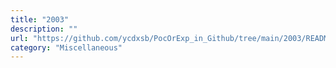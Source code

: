 ```yaml
---
title: "2003"
description: ""
url: "https://github.com/ycdxsb/PocOrExp_in_Github/tree/main/2003/README.md"
category: "Miscellaneous"
---
```

